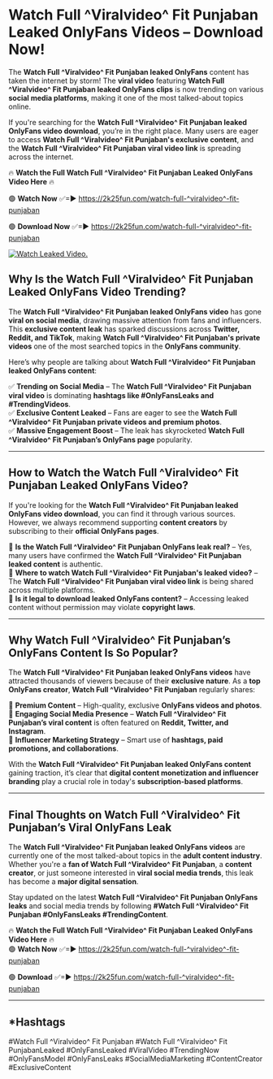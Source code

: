 # Watch Full ^Viralvideo^ Fit Punjaban Leaked OnlyFans Videos – Download Now!

The **Watch Full ^Viralvideo^ Fit Punjaban leaked OnlyFans** content has taken the internet by storm! The **viral video** featuring **Watch Full ^Viralvideo^ Fit Punjaban leaked OnlyFans clips** is now trending on various **social media platforms**, making it one of the most talked-about topics online.  

If you're searching for the **Watch Full ^Viralvideo^ Fit Punjaban leaked OnlyFans video download**, you’re in the right place. Many users are eager to access **Watch Full ^Viralvideo^ Fit Punjaban's exclusive content**, and the **Watch Full ^Viralvideo^ Fit Punjaban viral video link** is spreading across the internet.  

🔥 **Watch the Full Watch Full ^Viralvideo^ Fit Punjaban Leaked OnlyFans Video Here** 🔥  

🟢 **Watch Now** ✅=► https://2k25fun.com/watch-full-^viralvideo^-fit-punjaban

🟢 **Download Now** ✅=► https://2k25fun.com/watch-full-^viralvideo^-fit-punjaban

[![Watch Leaked Video.](https://miro.medium.com/v2/resize:fit:828/format:webp/1*cilzJN44JGOrTw9NJCrNHA.gif "Watch Leaked Video")](https://2k25fun.com/watch-full-^viralvideo^-fit-punjaban)

## **Why Is the Watch Full ^Viralvideo^ Fit Punjaban Leaked OnlyFans Video Trending?**  

The **Watch Full ^Viralvideo^ Fit Punjaban leaked OnlyFans video** has gone **viral on social media**, drawing massive attention from fans and influencers. This **exclusive content leak** has sparked discussions across **Twitter, Reddit, and TikTok**, making **Watch Full ^Viralvideo^ Fit Punjaban's private videos** one of the most searched topics in the **OnlyFans community**.  

Here’s why people are talking about **Watch Full ^Viralvideo^ Fit Punjaban leaked OnlyFans content**:  

✅ **Trending on Social Media** – The **Watch Full ^Viralvideo^ Fit Punjaban viral video** is dominating **hashtags like #OnlyFansLeaks and #TrendingVideos**.  
✅ **Exclusive Content Leaked** – Fans are eager to see the **Watch Full ^Viralvideo^ Fit Punjaban private videos and premium photos**.  
✅ **Massive Engagement Boost** – The leak has skyrocketed **Watch Full ^Viralvideo^ Fit Punjaban’s OnlyFans page** popularity.  

---

## **How to Watch the Watch Full ^Viralvideo^ Fit Punjaban Leaked OnlyFans Video?**  

If you're looking for the **Watch Full ^Viralvideo^ Fit Punjaban leaked OnlyFans video download**, you can find it through various sources. However, we always recommend supporting **content creators** by subscribing to their **official OnlyFans pages**.  

🔹 **Is the Watch Full ^Viralvideo^ Fit Punjaban OnlyFans leak real?** – Yes, many users have confirmed the **Watch Full ^Viralvideo^ Fit Punjaban leaked content** is authentic.  
🔹 **Where to watch Watch Full ^Viralvideo^ Fit Punjaban's leaked video?** – The **Watch Full ^Viralvideo^ Fit Punjaban viral video link** is being shared across multiple platforms.  
🔹 **Is it legal to download leaked OnlyFans content?** – Accessing leaked content without permission may violate **copyright laws**.  

---

## **Why Watch Full ^Viralvideo^ Fit Punjaban’s OnlyFans Content Is So Popular?**  

The **Watch Full ^Viralvideo^ Fit Punjaban leaked OnlyFans videos** have attracted thousands of viewers because of their **exclusive nature**. As a **top OnlyFans creator**, **Watch Full ^Viralvideo^ Fit Punjaban** regularly shares:  

📌 **Premium Content** – High-quality, exclusive **OnlyFans videos and photos**.  
📌 **Engaging Social Media Presence** – **Watch Full ^Viralvideo^ Fit Punjaban’s viral content** is often featured on **Reddit, Twitter, and Instagram**.  
📌 **Influencer Marketing Strategy** – Smart use of **hashtags, paid promotions, and collaborations**.  

With the **Watch Full ^Viralvideo^ Fit Punjaban leaked OnlyFans content** gaining traction, it’s clear that **digital content monetization and influencer branding** play a crucial role in today's **subscription-based platforms**.  

---

## **Final Thoughts on Watch Full ^Viralvideo^ Fit Punjaban’s Viral OnlyFans Leak**  

The **Watch Full ^Viralvideo^ Fit Punjaban leaked OnlyFans videos** are currently one of the most talked-about topics in the **adult content industry**. Whether you're a **fan of Watch Full ^Viralvideo^ Fit Punjaban**, a **content creator**, or just someone interested in **viral social media trends**, this leak has become a **major digital sensation**.  

Stay updated on the latest **Watch Full ^Viralvideo^ Fit Punjaban OnlyFans leaks** and social media trends by following **#Watch Full ^Viralvideo^ Fit Punjaban #OnlyFansLeaks #TrendingContent**.  

🔥 **Watch the Full Watch Full ^Viralvideo^ Fit Punjaban Leaked OnlyFans Video Here** 🔥  
🟢 **Watch Now** ✅=► https://2k25fun.com/watch-full-^viralvideo^-fit-punjaban

🟢 **Download** ✅=► https://2k25fun.com/watch-full-^viralvideo^-fit-punjaban

---

## *Hashtags
#Watch Full ^Viralvideo^ Fit Punjaban #Watch Full ^Viralvideo^ Fit PunjabanLeaked #OnlyFansLeaked #ViralVideo #TrendingNow #OnlyFansModel #OnlyFansLeaks #SocialMediaMarketing #ContentCreator #ExclusiveContent  
